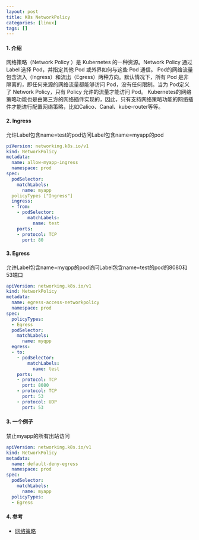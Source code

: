 ```yaml
---
layout: post
title: K8s NetworkPolicy
categories: [linux]
tags: []
---
```


> 

#### 1. 介绍
网络策略（Network Policy ）是 Kubernetes 的一种资源。Network Policy 通过 Label 选择 Pod，并指定其他 Pod 或外界如何与这些 Pod 通信。
Pod的网络流量包含流入（Ingress）和流出（Egress）两种方向。默认情况下，所有 Pod 是非隔离的，即任何来源的网络流量都能够访问 Pod，没有任何限制。当为 Pod定义了 Network Policy，只有 Policy 允许的流量才能访问 Pod。
Kubernetes的网络策略功能也是由第三方的网络插件实现的，因此，只有支持网络策略功能的网络插件才能进行配置网络策略，比如Calico、Canal、kube-router等等。


#### 2. Ingress
允许Label包含name=test的pod访问Label包含name=myapp的pod

```yaml
piVersion: networking.k8s.io/v1
kind: NetworkPolicy
metadata:
  name: allow-myapp-ingress
  namespace: prod
spec:
  podSelector:
    matchLabels:
      name: myapp
  policyTypes ["Ingress"]
  ingress:
  - from:
    - podSelector:
        matchLabels:
          name: test
    ports:
    - protocol: TCP
      port: 80
```

#### 3. Egress
允许Label包含name=myqpp的pod访问Label包含name=test的pod的8080和53端口

```yaml
apiVersion: networking.k8s.io/v1
kind: NetworkPolicy
metadata:
  name: egress-access-networkpolicy
  namespace: prod
spec:
  policyTypes:
  - Egress
  podSelector:
    matchLabels:
      name: myqpp
  egress:
  - to:
    - podSelector: 
        matchLabels:
          name: test
    ports:
    - protocol: TCP
      port: 8080
    - protocol: TCP
      port: 53
    - protocol: UDP
      port: 53
```

#### 3. 一个例子
禁止myapp的所有出站访问

```yaml
apiVersion: networking.k8s.io/v1
kind: NetworkPolicy
metadata:
  name: default-deny-egress
  namespace: prod
spec:
  podSelector: 
    matchLabels:
      name: myapp
  policyTypes:
  - Egress
```

#### 4. 参考

* [网络策略](https://kubernetes.io/zh-cn/docs/concepts/services-networking/network-policies/)
